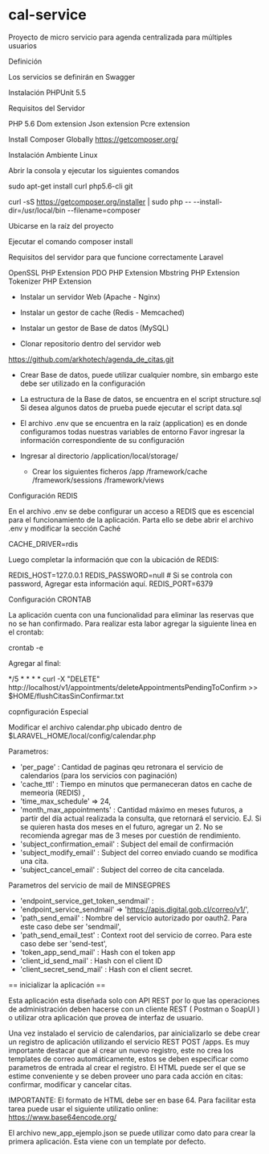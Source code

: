 # cal-service

Proyecto de micro servicio para agenda centralizada para múltiples usuarios 

Definición

Los servicios se definirán en Swagger

Instalación PHPUnit 5.5

Requisitos del Servidor

PHP 5.6
Dom extension
Json extension
Pcre extension

Install Composer Globally
https://getcomposer.org/

Instalación Ambiente Linux

Abrir la consola y ejecutar los siguientes comandos

sudo apt-get install curl php5.6-cli git

curl -sS https://getcomposer.org/installer | sudo php -- --install-dir=/usr/local/bin --filename=composer

Ubicarse en la raíz del proyecto

Ejecutar el comando composer install

Requisitos del servidor para que funcione correctamente Laravel

OpenSSL PHP Extension
PDO PHP Extension
Mbstring PHP Extension
Tokenizer PHP Extension

- Instalar un servidor Web (Apache - Nginx)
- Instalar un gestor de cache (Redis - Memcached)
- Instalar un gestor de Base de datos (MySQL)

- Clonar repositorio dentro del servidor web

https://github.com/arkhotech/agenda_de_citas.git

- Crear Base de datos, puede utilizar cualquier nombre, sin embargo este debe ser utilizado en la configuración

- La estructura de la Base de datos, se encuentra en el script structure.sql
	Si desea algunos datos de prueba puede ejecutar el script data.sql

- El archivo .env que se encuentra en la raíz (application) es en donde configuramos todas nuestras variables de entorno
	Favor ingresar la información correspondiente de su configuración

- Ingresar al directorio /application/local/storage/
	- Crear los siguientes ficheros
		/app
		/framework/cache
		/framework/sessions
		/framework/views


Configuración REDIS

En el archivo .env se debe configurar un acceso a REDIS que es escencial para el funcionamiento de la aplicación. Parta ello se debe abrir el archivo .env y modificar la sección Caché

CACHE_DRIVER=rdis

Luego completar la información que con la ubicación de REDIS:

REDIS_HOST=127.0.0.1
REDIS_PASSWORD=null    # Si se controla con password, Agregar esta información aquí.
REDIS_PORT=6379


Configuración CRONTAB

La aplicación cuenta con una funcionalidad para eliminar las reservas que no se han confirmado. Para realizar esta labor agregar la siguiente linea en el crontab:

crontab -e

Agregar al final:

*/5 * * * * curl -X "DELETE" http://localhost/v1/appointments/deleteAppointmentsPendingToConfirm  >> $HOME/flushCitasSinConfirmar.txt


copnfiguración Especial

Modificar el archivo calendar.php ubicado dentro de $LARAVEL_HOME/local/config/calendar.php

Parametros:

*  'per_page' :  Cantidad de paginas qeu retronara el servicio de calendarios (para los servicios con paginación)
*  'cache_ttl' :  Tiempo en minutos que permaneceran datos en cache de memeoria (REDIS) ,
*  'time_max_schedule' => 24,
*  'month_max_appointments' : Cantidad máximo en meses futuros, a partir del día actual realizada la consulta, que retornará el servicio. EJ. Si se quieren hasta dos meses en el futuro, agregar un 2. No se recomienda agregar mas de 3 meses por cuestión de rendimiento.
*  'subject_confirmation_email' :  Subject del email de confirmación
*  'subject_modify_email' : Subject del correo enviado cuando se modifica una cita.
*  'subject_cancel_email' : Subject del correo de cita cancelada.

Parametros del servicio de mail de MINSEGPRES

*  'endpoint_service_get_token_sendmail' : 
*  'endpoint_service_sendmail' => 'https://apis.digital.gob.cl/correo/v1/',
*  'path_send_email' : Nombre del servicio autorizado por oauth2. Para este caso debe ser 'sendmail',
*  'path_send_email_test' : Context root del servicio de correo. Para este caso debe ser 'send-test',
*  'token_app_send_mail' :  Hash con el token app
*  'client_id_send_mail' : Hash con el client ID
*  'client_secret_send_mail' : Hash con el client secret.


== inicializar la aplicación ==

Esta aplicación esta diseñada solo con API REST por lo que las operaciones de administración
deben hacerse con un cliente REST ( Postman o SoapUI ) o utilizar otra aplicación que provea de interfaz de usuario.

Una vez instalado el servicio de calendarios, par ainicializarlo se debe crear un registro de aplicación utilizando el servicio REST  POST /apps.  Es muy importante destacar que al crear un nuevo registro, este no crea los templates de correo
automáticamente, estos se deben especificar como parametros de entrada al crear el registro. El HTML puede ser
el que se estime conveniente y se deben proveer uno para cada acción en citas: confirmar, modificar y cancelar citas. 

IMPORTANTE:  El formato de HTML debe ser en base 64. Para facilitar esta tarea puede usar el siguiente utilizatio online: https://www.base64encode.org/

El archivo new_app_ejemplo.json se puede utilizar como dato para crear la primera aplicación. Esta viene con un template por defecto.
